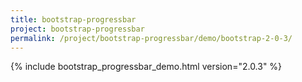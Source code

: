 ```yaml
---
title: bootstrap-progressbar
project: bootstrap-progressbar
permalink: /project/bootstrap-progressbar/demo/bootstrap-2-0-3/
---
```


{% include bootstrap_progressbar_demo.html version="2.0.3" %}
